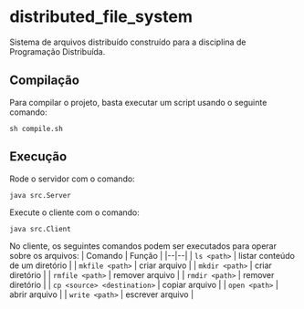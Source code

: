 # distributed_file_system
Sistema de arquivos distribuído construído para a disciplina de Programação Distribuída.

## Compilação
Para compilar o projeto, basta executar um script usando o seguinte comando:
```
sh compile.sh
```
## Execução
Rode o servidor com o comando:
```
java src.Server
```

Execute o cliente com o comando:
```
java src.Client
```

No cliente, os seguintes comandos podem ser executados para operar sobre os arquivos:
| Comando | Função |
|--|--|
| `ls <path>` | listar conteúdo de um diretório |
| `mkfile <path>` | criar arquivo |
| `mkdir <path>` | criar diretório |
| `rmfile <path>` | remover arquivo |
| `rmdir <path>` | remover diretório |
| `cp <source> <destination>` | copiar arquivo |
| `open <path>` | abrir arquivo |
| `write <path>` | escrever arquivo |
